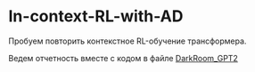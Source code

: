 # In-context-RL-with-AD

Пробуем повторить контекстное RL-обучение трансформера.

Ведем отчетность вместе с кодом в файле [DarkRoom_GPT2](DarkRoom_GPT2.ipynb)
